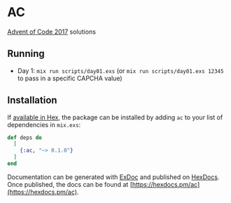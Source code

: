 # AC

[Advent of Code 2017](http://adventofcode.com/2017) solutions

## Running
* Day 1:  `mix run scripts/day01.exs` (or `mix run scripts/day01.exs 12345` to
  pass in a specific CAPCHA value)

## Installation

If [available in Hex](https://hex.pm/docs/publish), the package can be installed
by adding `ac` to your list of dependencies in `mix.exs`:

```elixir
def deps do
  [
    {:ac, "~> 0.1.0"}
  ]
end
```

Documentation can be generated with [ExDoc](https://github.com/elixir-lang/ex_doc)
and published on [HexDocs](https://hexdocs.pm). Once published, the docs can
be found at [https://hexdocs.pm/ac](https://hexdocs.pm/ac).
